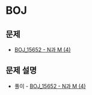 # BOJ

## 문제

- [BOJ_15652 - N과 M (4)](https://www.acmicpc.net/problem/15652)

## 문제 설명

- 풀이 - [BOJ_15652 - N과 M (4)](https://github.com/Meantint/Baekjoon/tree/master/Silver%20III/BOJ_15652)
